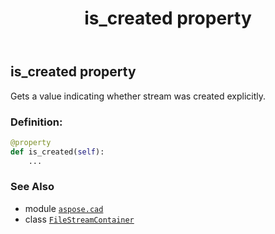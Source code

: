 ﻿---
title: is_created property
second_title: Aspose.CAD for Python via .NET API References
description: 
type: docs
weight: 210
url: /python-net/aspose.cad/filestreamcontainer/is_created/
is_root: false
---

## is_created property


Gets a value indicating whether stream was created explicitly.
### Definition:
```python
@property
def is_created(self):
    ...
```

### See Also
* module [`aspose.cad`](../../)
* class [`FileStreamContainer`](/cad/python-net/aspose.cad/filestreamcontainer)
